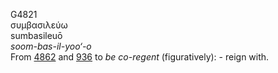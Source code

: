 <body>
  <p>G4821<br>  συμβασιλεύω  <br> sumbasileuō  <br><i>soom-bas-il-yoo‘-o </i><br>From <a href="g4862.htm">4862</a> and <a href="g0936.htm">936</a>  to <i>be</i> <i>co-regent</i> (figuratively): - reign with.<br></p>
 </body>